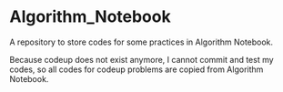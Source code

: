 # Algorithm_Notebook

A repository to store codes for some practices in Algorithm Notebook. 

Because codeup does not exist anymore, I cannot commit and test my codes, so all codes for codeup problems are copied from Algorithm Notebook.
